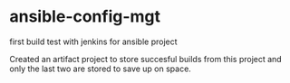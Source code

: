 # ansible-config-mgt
first build test with jenkins for ansible project

Created an artifact project to store succesful builds from this project and only the last two are stored to save up on space.